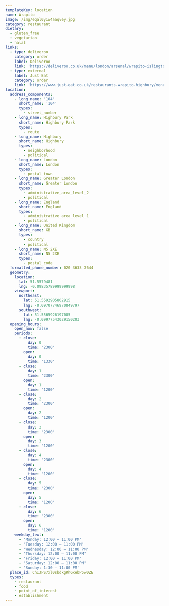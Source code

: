 ```yaml
---
templateKey: location
name: Wrapito
image: /img/eqal0y1w4aaqvey.jpg
category: restaurant
dietary:
  - gluten_free
  - vegetarian
  - halal
links:
  - type: deliveroo
    category: order
    label: Deliveroo
    link: 'https://deliveroo.co.uk/menu/london/arsenal/wrapito-islington'
  - type: external
    label: Just Eat
    category: order
    link: 'https://www.just-eat.co.uk/restaurants-wrapito-highbury/menu'
location:
  address_components:
    - long_name: '104'
      short_name: '104'
      types:
        - street_number
    - long_name: Highbury Park
      short_name: Highbury Park
      types:
        - route
    - long_name: Highbury
      short_name: Highbury
      types:
        - neighborhood
        - political
    - long_name: London
      short_name: London
      types:
        - postal_town
    - long_name: Greater London
      short_name: Greater London
      types:
        - administrative_area_level_2
        - political
    - long_name: England
      short_name: England
      types:
        - administrative_area_level_1
        - political
    - long_name: United Kingdom
      short_name: GB
      types:
        - country
        - political
    - long_name: N5 2XE
      short_name: N5 2XE
      types:
        - postal_code
  formatted_phone_number: 020 3633 7644
  geometry:
    location:
      lat: 51.5579481
      lng: -0.09835789999999998
    viewport:
      northeast:
        lat: 51.5592905802915
        lng: -0.09707746970849797
      southwest:
        lat: 51.5565926197085
        lng: -0.09977543029150203
  opening_hours:
    open_now: false
    periods:
      - close:
          day: 0
          time: '2300'
        open:
          day: 0
          time: '1330'
      - close:
          day: 1
          time: '2300'
        open:
          day: 1
          time: '1200'
      - close:
          day: 2
          time: '2300'
        open:
          day: 2
          time: '1200'
      - close:
          day: 3
          time: '2300'
        open:
          day: 3
          time: '1200'
      - close:
          day: 4
          time: '2300'
        open:
          day: 4
          time: '1200'
      - close:
          day: 5
          time: '2300'
        open:
          day: 5
          time: '1200'
      - close:
          day: 6
          time: '2300'
        open:
          day: 6
          time: '1200'
    weekday_text:
      - 'Monday: 12:00 – 11:00 PM'
      - 'Tuesday: 12:00 – 11:00 PM'
      - 'Wednesday: 12:00 – 11:00 PM'
      - 'Thursday: 12:00 – 11:00 PM'
      - 'Friday: 12:00 – 11:00 PM'
      - 'Saturday: 12:00 – 11:00 PM'
      - 'Sunday: 1:30 – 11:00 PM'
  place_id: ChIJPS7xl0sbdkgRhGxebP5w0ZE
  types:
    - restaurant
    - food
    - point_of_interest
    - establishment
---
```

